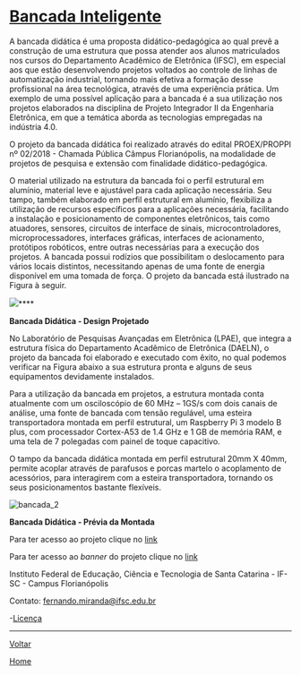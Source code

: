 # [Bancada Inteligente](https://github.com/Kallarari/lpae.github.io/tree/master/projetos/bancada_ditatica)

A bancada didática é uma proposta didático-pedagógica ao qual prevê a construção de uma estrutura que possa atender aos alunos matriculados nos cursos do Departamento Acadêmico de Eletrônica (IFSC), em especial aos que estão desenvolvendo projetos voltados ao controle de linhas de automatização industrial, tornando mais efetiva a formação desse profissional na área tecnológica, através de uma experiência prática. Um exemplo de uma possível aplicação para a bancada é a sua utilização nos projetos elaborados na disciplina de Projeto Integrador II da Engenharia Eletrônica, em que a temática aborda as tecnologias empregadas na indústria 4.0. 

O projeto da bancada didática foi realizado através do edital PROEX/PROPPI nº 02/2018 - Chamada Pública Câmpus Florianópolis, na modalidade de projetos de pesquisa e extensão com finalidade didático-pedagógica.



O material utilizado na estrutura da bancada foi o perfil estrutural em alumínio, material leve e ajustável para cada aplicação necessária. Seu tampo, também elaborado em perfil estrutural em alumínio, flexibiliza a utilização de recursos específicos para a aplicações necessária, facilitando a instalação e posicionamento de componentes eletrônicos, tais como atuadores, sensores, circuitos de interface de sinais, microcontroladores, microprocessadores, interfaces gráficas, interfaces de acionamento, protótipos robóticos, entre outras necessárias para a execução dos projetos. A bancada possui rodízios que possibilitam o deslocamento para vários locais distintos, necessitando apenas de uma fonte de energia disponível em uma tomada de força. O projeto da bancada está ilustrado na Figura à seguir. 



![](.\imagens\bancada_didática.png)****

**Bancada Didática - Design Projetado**

No Laboratório de Pesquisas Avançadas em Eletrônica (LPAE), que integra a estrutura física do Departamento Acadêmico de Eletrônica (DAELN), o projeto da bancada foi elaborado e executado com êxito, no qual podemos verificar na Figura abaixo a sua estrutura pronta e alguns de seus equipamentos devidamente instalados.

Para a utilização da bancada em projetos, a estrutura montada conta atualmente com um osciloscópio de 60 MHz – 1GS/s com dois canais de análise, uma fonte de bancada com tensão regulável, uma esteira transportadora montada em perfil estrutural, um Raspberry Pi 3 modelo B plus, com processador Cortex-A53 de 1.4 GHz e 1 GB de memória RAM, e uma tela de 7 polegadas com painel de toque capacitivo.

O tampo da bancada didática montada em perfil estrutural 20mm X 40mm, permite acoplar através de parafusos e porcas martelo o acoplamento de acessórios, para interagirem com a esteira transportadora, tornando os seus posicionamentos bastante flexíveis.

![bancada_2](.\imagens\bancada_2.jpg)

**Bancada Didática - Prévia da Montada**

Para ter acesso ao projeto clique no [link ](https://github.com/LPAE/bancada_inteligente)

Para ter acesso ao *banner* do projeto clique no [link](.\artigo\Bancada-Didática-SNCT_2019.pdf)



Instituto Federal de Educação, Ciência e Tecnologia de Santa Catarina - IF-SC - Campus Florianópolis
<br/>

Contato:
fernando.miranda@ifsc.edu.br

-[Licença](./license)

---
[Voltar](./../)

[Home](https://lpae.github.io/)


